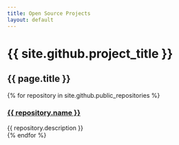 ```yaml
---
title: Open Source Projects
layout: default
---
```

# {{ site.github.project_title }}
## {{ page.title }}


{% for repository in site.github.public_repositories %}
  <div class="col-3 float-left p-2">
    <div class="Box">
      <div class="Box-header">
        <h3 class="Box-title">
            <a href="{{ repository.html_url }}">{{ repository.name }}</a>
        </h3>
      </div>
      <div class="Box-body">
        {{ repository.description }}
      </div>
    </div>
  </div>
{% endfor %}
